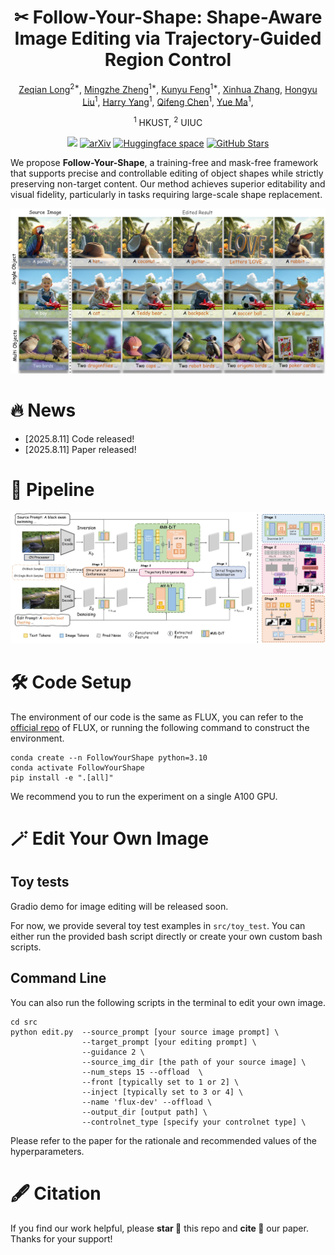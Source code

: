 <div align="center">
  
# ✂ Follow-Your-Shape: Shape-Aware Image Editing via Trajectory-Guided Region Control

[Zeqian Long](https://github.com/Zeqian-Long)<sup>2*</sup>, [Mingzhe Zheng](https://scholar.google.com/citations?user=U6bikksAAAAJ&hl=en)<sup>1*</sup>, [Kunyu Feng](https://github.com/fkyyyy)<sup>1*</sup>, [Xinhua Zhang](https://github.com/mayuelala/FollowYourShape), [Hongyu Liu](https://scholar.google.com/citations?user=bLRjUzAAAAAJ&hl=en)<sup>1</sup>, [Harry Yang](https://leehomyc.github.io/)<sup>1</sup>, [Qifeng Chen](https://cqf.io/)<sup>1</sup>, [Yue Ma](https://github.com/mayuelala)<sup>1</sup>,

<sup>1</sup> HKUST,  <sup>2</sup> UIUC


<a href='https://follow-your-shape.github.io/'><img src='https://img.shields.io/badge/Project-Page-Green'></a>
[![arXiv](https://img.shields.io/badge/arXiv-2502.17363-b31b1b.svg)](https://github.com/mayuelala/FollowYourShape)
[![Huggingface space](https://img.shields.io/badge/🤗-Huggingface%20Space-orange.svg)](https://github.com/mayuelala/FollowYourShape) 
[![GitHub Stars](https://img.shields.io/github/stars/mayuelala/FollowYourShape)](https://github.com/mayuelala/FollowYourShape)

<!-- [![PWC](https://img.shields.io/endpoint.svg?url=https://paperswithcode.com/badge/kv-edit-training-free-image-editing-for/text-based-image-editing-on-pie-bench)](https://paperswithcode.com/sota/text-based-image-editing-on-pie-bench?p=kv-edit-training-free-image-editing-for)
[![Static Badge](https://img.shields.io/badge/comfyUI-KV_Edit-blue)](https://github.com/smthemex/ComfyUI_KV_Edit) -->

</div>


<p>
We propose <b>Follow-Your-Shape</b>, a training-free and mask-free framework that supports precise and controllable editing of object shapes while strictly preserving non-target content. Our method achieves superior editability and visual fidelity, particularly in tasks requiring large-scale shape replacement.
</p>



<p align="center">
<img src="resources/teaser.jpg" width="1080px"/>
</p>

# 🔥 News
<!-- - [2025.3.12] Thanks to @[smthemex](https://github.com/smthemex) for integrating KV-Edit into [ComfyUI](https://github.com/smthemex/ComfyUI_KV_Edit)!
- [2025.3.4] We update "attention scale" feature to reduce the discontinuity with the background.
- [2025.2.26] Our paper is featured in [huggingface Papers](https://huggingface.co/papers/2502.17363)! -->
- [2025.8.11] Code released!
- [2025.8.11] Paper released!
<!-- - [2025.2.25] More results can be found in our [project page](https://xilluill.github.io/projectpages/KV-Edit/)! -->

<!-- # 👨‍💻 ToDo
- ☑️ Release the gradio demo
- ☑️ Release the huggingface space for image editing
- ☑️ Release the paper -->


# 📖 Pipeline
<p>
<img src="resources/pipeline.jpg" width="1080px"/>


# 🛠️ Code Setup
The environment of our code is the same as FLUX, you can refer to the [official repo](https://github.com/black-forest-labs/flux/tree/main) of FLUX, or running the following command to construct the environment.
```
conda create --n FollowYourShape python=3.10
conda activate FollowYourShape
pip install -e ".[all]"
```

We recommend you to run the experiment on a single A100 GPU.

<!-- # 🚀 Test
We have provided several scripts to reproduce the results in the paper, mainly including 3 types of editing: Stylization, Adding, Replacing. We suggest to run the experiment on a single A100 GPU. -->

<!-- ## Stylization
<table class="center">
<tr>
  <td width=10% align="center">Ref Style</td>
  <td width=30% align="center"><img src="../assets/repo_figures/examples/source/nobel.jpg" raw=true></td>
	<td width=30% align="center"><img src="../assets/repo_figures/examples/source/art.jpg" raw=true></td>
  <td width=30% align="center"><img src="../assets/repo_figures/examples/source/cartoon.jpg" raw=true></td>
</tr>
<tr>
  <td width="10%" align="center">Editing Scripts</td>
  <td width="30%" align="center"><a href="src/run_nobel_trump.sh">Trump</a></td>
  <td width="30%" align="center"><a href="src/run_art_mari.sh"> Marilyn Monroe</a></td>
  <td width="30%" align="center"><a href="src/run_cartoon_ein.sh">Einstein</a></td>
</tr>
<tr>
  <td width=10% align="center">Edtied image</td>
  <td width=30% align="center"><img src="../assets/repo_figures/examples/edit/nobel_Trump.jpg" raw=true></td>
	<td width=30% align="center"><img src="../assets/repo_figures/examples/edit/art_mari.jpg" raw=true></td>
  <td width=30% align="center"><img src="../assets/repo_figures/examples/edit/cartoon_ein.jpg" raw=true></td>
</tr>

<tr>
  <td width="10%" align="center">Editing Scripts</td>
  <td width="30%" align="center"><a href="src/run_nobel_biden.sh">Biden</a></td>
  <td width="30%" align="center"><a href="src/run_art_batman.sh">Batman</a></td>
  <td width="30%" align="center"><a href="src/run_cartoon_herry.sh">Herry Potter</a></td>
</tr>
<tr>
  <td width=10% align="center">Edtied image</td>
  <td width=30% align="center"><img src="../assets/repo_figures/examples/edit/nobel_Biden.jpg" raw=true></td>
	<td width=30% align="center"><img src="../assets/repo_figures/examples/edit/art_batman.jpg" raw=true></td>
  <td width=30% align="center"><img src="../assets/repo_figures/examples/edit/cartoon_herry.jpg" raw=true></td>
</tr>
</table>

## Adding & Replacing
<table class="center">
<tr>
  <td width=10% align="center">Source image</td>
  <td width=30% align="center"><img src="../assets/repo_figures/examples/source/hiking.jpg" raw=true></td>
	<td width=30% align="center"><img src="../assets/repo_figures/examples/source/horse.jpg" raw=true></td>
  <td width=30% align="center"><img src="../assets/repo_figures/examples/source/boy.jpg" raw=true></td>
</tr>
<tr>
  <td width="10%" align="center">Editing Scripts</td>
  <td width="30%" align="center"><a href="src/run_hiking.sh">+ hiking stick</a></td>
  <td width="30%" align="center"><a href="src/run_horse.sh">horse -> camel</a></td>
  <td width="30%" align="center"><a href="src/run_boy.sh">+ dog</a></td>
</tr>
<tr>
  <td width=10% align="center">Edtied image</td>
  <td width=30% align="center"><img src="../assets/repo_figures/examples/edit/hiking.jpg" raw=true></td>
	<td width=30% align="center"><img src="../assets/repo_figures/examples/edit/horse.jpg" raw=true></td>
  <td width=30% align="center"><img src="../assets/repo_figures/examples/edit/boy.jpg" raw=true></td>
</tr>

</table> -->


# 🪄 Edit Your Own Image

## Toy tests
Gradio demo for image editing will be released soon. 

For now, we provide several toy test examples in `src/toy_test`.
You can either run the provided bash script directly or create your own custom bash scripts.


## Command Line
You can also run the following scripts in the terminal to edit your own image. 
```
cd src
python edit.py  --source_prompt [your source image prompt] \
                --target_prompt [your editing prompt] \
                --guidance 2 \
                --source_img_dir [the path of your source image] \
                --num_steps 15 --offload  \
                --front [typically set to 1 or 2] \
                --inject [typically set to 3 or 4] \
                --name 'flux-dev' --offload \
                --output_dir [output path] \
                --controlnet_type [specify your controlnet type] \
```

Please refer to the paper for the rationale and recommended values of the hyperparameters.



# 🖋️ Citation

If you find our work helpful, please **star 🌟** this repo and **cite 📑** our paper. Thanks for your support!

<!-- ```
@article{wang2024taming,
  title={Taming Rectified Flow for Inversion and Editing},
  author={Wang, Jiangshan and Pu, Junfu and Qi, Zhongang and Guo, Jiayi and Ma, Yue and Huang, Nisha and Chen, Yuxin and Li, Xiu and Shan, Ying},
  journal={arXiv preprint arXiv:2411.04746},
  year={2024}
}
``` -->

